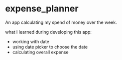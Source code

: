 # expense_planner

An app calculating my spend of money over the week.

what i learned during developing this app:

- working with date
- using date picker to choose the date
- calculating overall expense
